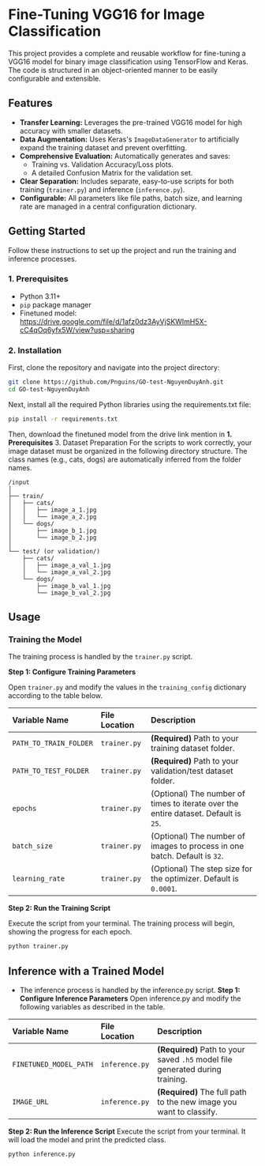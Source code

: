 # Fine-Tuning VGG16 for Image Classification

This project provides a complete and reusable workflow for fine-tuning a VGG16 model for binary image classification using TensorFlow and Keras. The code is structured in an object-oriented manner to be easily configurable and extensible.

## Features
-   **Transfer Learning:** Leverages the pre-trained VGG16 model for high accuracy with smaller datasets.
-   **Data Augmentation:** Uses Keras's `ImageDataGenerator` to artificially expand the training dataset and prevent overfitting.
-   **Comprehensive Evaluation:** Automatically generates and saves:
    -   Training vs. Validation Accuracy/Loss plots.
    -   A detailed Confusion Matrix for the validation set.
-   **Clear Separation:** Includes separate, easy-to-use scripts for both training (`trainer.py`) and inference (`inference.py`).
-   **Configurable:** All parameters like file paths, batch size, and learning rate are managed in a central configuration dictionary.

## Getting Started

Follow these instructions to set up the project and run the training and inference processes.

### 1. Prerequisites
-   Python 3.11+
-   `pip` package manager
-   Finetuned model: https://drive.google.com/file/d/1afz0dz3AyVjSKWImH5X-cC4qOq6yfx5W/view?usp=sharing

### 2. Installation
First, clone the repository and navigate into the project directory:
```bash
git clone https://github.com/Pnguins/GO-test-NguyenDuyAnh.git
cd GO-test-NguyenDuyAnh
```

Next, install all the required Python libraries using the requirements.txt file:
```bash
pip install -r requirements.txt
```
Then, download the finetuned model from the drive link mention in **1. Prerequisites**
3. Dataset Preparation
For the scripts to work correctly, your image dataset must be organized in the following directory structure. The class names (e.g., cats, dogs) are automatically inferred from the folder names.
```code
/input
│
├── train/
│   ├── cats/
│   │   ├── image_a_1.jpg
│   │   └── image_a_2.jpg
│   └── dogs/
│       ├── image_b_1.jpg
│       └── image_b_2.jpg
│
└── test/ (or validation/)
    ├── cats/
    │   ├── image_a_val_1.jpg
    │   └── image_a_val_2.jpg
    └── dogs/
        ├── image_b_val_1.jpg
        └── image_b_val_2.jpg
```
## Usage

### Training the Model

The training process is handled by the `trainer.py` script.

**Step 1: Configure Training Parameters**

Open `trainer.py` and modify the values in the `training_config` dictionary according to the table below.


| Variable Name | File Location | Description |
| :--- | :--- | :--- |
| `PATH_TO_TRAIN_FOLDER` | `trainer.py` | **(Required)** Path to your training dataset folder. |
| `PATH_TO_TEST_FOLDER` | `trainer.py` | **(Required)** Path to your validation/test dataset folder. |
| `epochs` | `trainer.py` | (Optional) The number of times to iterate over the entire dataset. Default is `25`. |
| `batch_size` | `trainer.py` | (Optional) The number of images to process in one batch. Default is `32`. |
| `learning_rate`| `trainer.py` | (Optional) The step size for the optimizer. Default is `0.0001`. |


**Step 2: Run the Training Script**

Execute the script from your terminal. The training process will begin, showing the progress for each epoch.

```bash
python trainer.py
```
## Inference with a Trained Model
- The inference process is handled by the inference.py script.
**Step 1: Configure Inference Parameters** 
Open inference.py and modify the following variables as described in the table.

| Variable Name | File Location | Description |
| :--- | :--- | :--- |
| `FINETUNED_MODEL_PATH` | `inference.py` | **(Required)** Path to your saved `.h5` model file generated during training. |
| `IMAGE_URL` | `inference.py` | **(Required)** The full path to the new image you want to classify. |

**Step 2: Run the Inference Script**
Execute the script from your terminal. It will load the model and print the predicted class.

```bash
python inference.py
```
